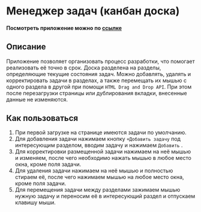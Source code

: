 # Менеджер задач (канбан доска)

#### Посмотреть приложение можно по [ссылке](https://li-land.github.io/Task-manager/)

## Описание

Приложение позволяет организовать процесс разработки, что помогает реализовать её точно в срок. Доска разделена на разделы, определяющие текущие состояния задач. Можно добавлять, удалять и корректировать задачи в разделах, а также перемещать их мышью с одного раздела в другой при помощи `HTML Drag and Drop API`. При этом после перезагрузки страницы или дублирования вкладки, внесенные данные не изменяются.

## Как пользоваться

1. При первой загрузке на странице имеются задачи по умолчанию.
2. Для добавления задачи нажимаем кнопку `+Добавить задачу` под интересующим разделом, вводим задачу и нажимаем `Добавить` .
3. Для корректировки размещенной задачи нажимаем на неё мышью и изменяем, после чего необходимо нажать мышью в любое место окна, кроме поля задачи.
4. Для удаления задачи нажимаем на неё мышью и полностью стираем её, после чего нажимаем мышью на любое место окна, кроме поля задачи.
5. Для перемещения задачи между разделами зажимаем мышью нужную задачу и переносим её в интересующий раздел и отпускаем клавишу мыши.
